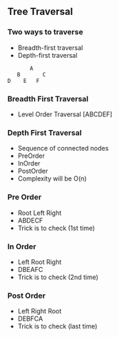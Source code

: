 ## Tree Traversal

### Two ways to traverse
* Breadth-first traversal
* Depth-first traversal

```
       A
   B       C
D    E   F
```

### Breadth First Traversal
* Level Order Traversal [ABCDEF]

### Depth First Traversal
* Sequence of connected nodes
* PreOrder
* InOrder
* PostOrder
* Complexity will be O(n)

### Pre Order
* Root Left Right
* ABDECF
* Trick is to check (1st time)

### In Order
* Left Root Right
* DBEAFC
* Trick is to check (2nd time)

### Post Order
* Left Right Root
* DEBFCA
* Trick is to check (last time)